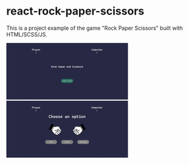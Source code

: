 # react-rock-paper-scissors

This is a project example of the game "Rock Paper Scissors" built with HTML/SCSS/JS.

<img width="320" src="./assets/game1.png">
<img width="320" src="./assets/game2.png">
